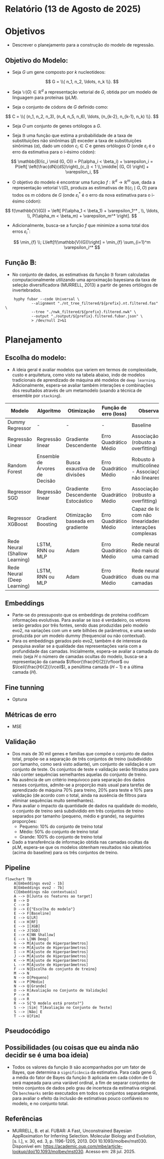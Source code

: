 # Relatório (13 de Agosto de 2025)

# Objetivos
- Descrever o planejamento para a construção do modelo de regressão.

## Objetivo do Modelo:
- Seja $G$ um gene composto por $k$ nucleotídeos:

$$
G = \\{ n_1, n_2, \ldots, n_k \\}.
$$

- Seja $\mathbb{V}(G) \in \mathbb{R}^d$ a representação vetorial de $G$, obtida por um modelo de linguagem para proteínas (pLM).

- Seja o conjunto de códons de $G$ definido como:

$$
C = \\{ (n_1, n_2, n_3), (n_4, n_5, n_6), \ldots, (n_{k-2}, n_{k-1}, n_k) \\}.
$$

- Seja $O$ um conjunto de genes ortólogos a $G$.

- Seja $\mathbb{B}$ uma função que estima a probabilidade de a taxa de substituições não sinônimas ($\beta$) exceder a taxa de substituições sinônimas ($\alpha$), dado um códon $c_i \in C$ e genes ortólogos $O$ (onde $\varepsilon_i$ é o erro da estimativa para o i-ésimo códon):

$$
\mathbb{B}(c_i \mid (G, O)) = P(\alpha_i < \beta_i) + \varepsilon_i = P\left[ \left(\frac{dN}{dS}\right)_{c_i} < 1 \\,\middle| (G, O) \right] + \varepsilon_i,
$$

- O objetivo do modelo é encontrar uma função $f: \mathbb{R}^d \to \mathbb{R}^m$ que, dada a representação vetorial $\mathbb{V}(G)$, produza as estimativas de $\mathbb{B}(c_i \mid G, O)$ para todos os $m$ códons de $G$ (onde $\varepsilon_i^*$ é o erro da nova estimativa para o i-ésimo códon):

$$
f(\mathbb{V}(G)) = \left[ P(\alpha_1 < \beta_1) + \varepsilon_1^* , \\, \ldots, \\, P(\alpha_m < \beta_m) + \varepsilon_m^* \right].
$$

- Adicionalmente, busca-se a função $f$ que minimize a soma total dos erros $\varepsilon_i^*$:

$$
\min_{f} \\; L\left[f(\mathbb{V}(G))\right] = \min_{f} \sum_{i=1}^m \varepsilon_i^*
$$

## Função $\mathbb{B}$:
- No conjunto de dados, as estimativas da função $\mathbb{B}$ foram calculadas computacionalmente utilizando uma aproximação bayesiana da taxa de seleção diversificadora (MURRELL, 2013) a partir de genes ortólogos de invertebrados.

```shell
    hyphy fubar --code Universal \
            --alignment "./nt_tree_filtered/${prefix}.nt.filtered.fas" \
            --tree "./nwk_filtered/${prefix}.filtered.nwk" \
            --output "./output/${prefix}.filtered.fubar.json" \
            > /dev/null 2>&1
```

# Planejamento

## Escolha do modelo:
- A ideia geral é avaliar modelos que variem em termos de complexidade, custo e arquitetura, como visto na tabela abaixo, indo de modelos tradicionais de aprendizado de máquina até modelos de `deep learning`. Adicionalmente, espera-se avaliar também interações e combinações dos resultados através de um metamodelo (usando a técnica de ensemble por `stacking`).

| Modelo                         | Algoritmo                      | Otimização                      | Função de erro (loss)         | Observação                                                  |
|--------------------------------|---------------------------------|----------------------------------|-------------------------------|-------------------------------------------------------------|
| Dummy Regressor                | -                               | -                                | -                             | Baseline                                                    |
| Regressão Linear               | Regressão linear                | Gradiente Descendente            | Erro Quadrático Médio         | Associação linear (robusto a overfitting)                   |
| Random Forest                  | Ensemble de Árvores de Decisão  | Busca exaustiva de divisões      | Erro Quadrático Médio         | Robusto à multicolinearidade - Associações não lineares      |
| Regressor SGD                  | Regressão linear                | Gradiente Descendente Estocástico| Erro Quadrático Médio         | Associação linear (robusto a overfitting)                   |
| Regressor XGBoost              | Gradient Boosting               | Otimização baseada em gradiente  | Erro Quadrático Médio         | Capaz de lidar com não linearidades e interações complexas   |
| Rede Neural (Shallow Learning) | LSTM, RNN ou MLP              | Adam                             | Erro Quadrático Médio         | Rede neural com não mais do que uma camada                   |
| Rede Neural (Deep Learning)    | LSTM, RNN ou MLP              | Adam                             | Erro Quadrático Médio         | Rede neural com duas ou mais camadas                         |

## Embeddings
- Parte-se do pressuposto que os embeddings de proteína codificam informações evolutivas. Para avaliar se isso é verdadeiro, os vetores serão gerados por três fontes, sendo duas produzidas pelo modelo evo2, na variações com um e sete bilhões de parâmetros, e uma sendo produzida por um modelo dummy (frequencial ou não contextual).
- Para os embeddings gerados pelo evo2, também é de interesse da pesquisa avaliar se a qualidade das representações varia com a profundidade das camadas. Inicialmente, espera-se avaliar a camada do meio (seja $H$ o número de camadas ocultas do modelo, busca-se a representação da camada $\lfloor{\frac{H}{2}}\rfloor$ ou $\lceil{\frac{H}{2}}\rceil$), a penúltima camada ($H-1$) e a última camada ($H$).

## Fine tunning

- Optuna

## Métricas de erro

- MSE

## Validação
- Dos mais de 30 mil genes e famílias que compõe o conjunto de dados total, propõe-se a separação de três conjuntos de treino (subdividido por tamanho, como será visto adiante), um conjunto de validação e um conjunto de teste. Os conjuntos de teste e validação serão filtrados para não conter sequências semelhantes aquelas do conjunto de treino.
- Na ausência de um critério inequívoco para separação dos dados nesses conjuntos, admite-se a proporção mais usual para tarefas de aprendizado de máquina 70% para treino, 20% para teste e 10% para validação (de acordo com o total, ainda na ausência de filtros para eliminar sequências muito semelhantes).
- Para avaliar o impacto da quantidade de dados na qualidade do modelo, o conjunto de treino será subdividido em três conjuntos de treino separados por tamanho (pequeno, médio e grande), na seguintes proporções:
    - Pequeno: 10% do conjunto de treino total
    - Médio: 50% do conjunto de treino total
    - Grande: 100% do conjunto de treino total
 - Dado a transferência de informação obtida nas camadas ocultas da pLM, espera-se que os modelos obtenham resultados não aleatórios (acima do baseline) para os três conjuntos de treino.

## Pipeline

```mermaid
flowchart TB
    A[Embeddings evo2 - 1b]
    B[Embeddings evo2 - 7b]
    C[Embeddings não contextuais]
    A --> D[Junta os features ao target]
    B --> D
    C --> D
    D --> E{"Escolha do modelo"}
    E --> F[Baseline]
    E --> G[LR]
    E --> H[RF]
    E --> I[XGB]
    E --> J[SGD]
    E --> K[NN Shallow]
    E --> L[NN Deep]
    G --> M[Ajuste de Hiperparâmetros]
    H --> M[Ajuste de Hiperparâmetros]
    I --> M[Ajuste de Hiperparâmetros]
    J --> M[Ajuste de Hiperparâmetros]
    K --> M[Ajuste de Hiperparâmetros]
    L --> M[Ajuste de Hiperparâmetros]
    F --> N{Escolha do conjunto de treino}
    M --> N
    N --> O[Pequeno]
    N --> P[Médio]
    N --> Q[Grande]
    O --> R[Avaliação no Conjunto de Validação]
    P --> R
    Q --> R
    R --> S{"O modelo está pronto?"}
    S --> |Sim| T[Avaliação no Conjunto de Teste]
    S --> |Não| E
    T --> U[Fim]
```

## Pseudocódigo


## Possibilidades (ou coisas que eu ainda não decidir se é uma boa ideia)
- Todos os valores da função $\mathbb{B}$ são acompanhados por um fator de Bayes, que determina a `significância` da estimativa. Para cada gene $G$, a média do fator de Bayes da função $\mathbb{B}$ aplicada em cada códon de G será mapeada para uma variável ordinal, a fim de separar conjuntos de treino conjuntos de dados pelo grau de incerteza da estimativa original. Os `benchmarks` serão executados em todos os conjuntos separadamente, para avaliar o efeito da inclusão de estimativas pouco confiáveis no modelo, e no conjunto total.

## Referências
- MURRELL, B. et al. FUBAR: A Fast, Unconstrained Bayesian AppRoximation for Inferring Selection. Molecular Biology and Evolution, [s. l.], v. 30, ed. 3, p. 1196-1205, 2013. DOI 10.1093/molbev/mst030. Disponível em: https://academic.oup.com/mbe/article-lookup/doi/10.1093/molbev/mst030. Acesso em: 28 jul. 2025.
